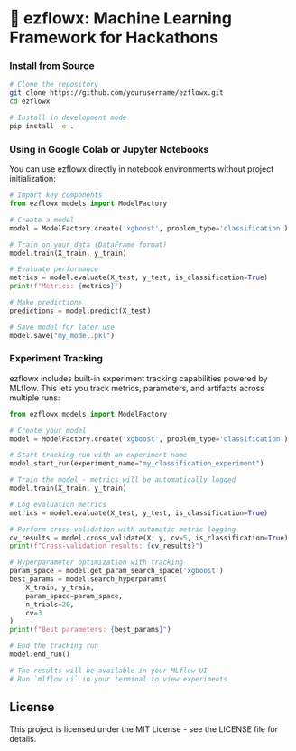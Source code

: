 # 🚀 ezflowx: Machine Learning Framework for Hackathons

### Install from Source

```bash
# Clone the repository
git clone https://github.com/yourusername/ezflowx.git
cd ezflowx

# Install in development mode
pip install -e .
```


### Using in Google Colab or Jupyter Notebooks

You can use ezflowx directly in notebook environments without project initialization:

```python
# Import key components
from ezflowx.models import ModelFactory

# Create a model
model = ModelFactory.create('xgboost', problem_type='classification')

# Train on your data (DataFrame format)
model.train(X_train, y_train)

# Evaluate performance
metrics = model.evaluate(X_test, y_test, is_classification=True)
print(f"Metrics: {metrics}")

# Make predictions
predictions = model.predict(X_test)

# Save model for later use
model.save("my_model.pkl")
```

### Experiment Tracking

ezflowx includes built-in experiment tracking capabilities powered by MLflow. This lets you track metrics, parameters, and artifacts across multiple runs:

```python
from ezflowx.models import ModelFactory

# Create your model
model = ModelFactory.create('xgboost', problem_type='classification')

# Start tracking run with an experiment name
model.start_run(experiment_name="my_classification_experiment")

# Train the model - metrics will be automatically logged
model.train(X_train, y_train)

# Log evaluation metrics
metrics = model.evaluate(X_test, y_test, is_classification=True)

# Perform cross-validation with automatic metric logging
cv_results = model.cross_validate(X, y, cv=5, is_classification=True)
print(f"Cross-validation results: {cv_results}")

# Hyperparameter optimization with tracking
param_space = model.get_param_search_space('xgboost')
best_params = model.search_hyperparams(
    X_train, y_train, 
    param_space=param_space,
    n_trials=20,
    cv=3
)
print(f"Best parameters: {best_params}")

# End the tracking run
model.end_run()

# The results will be available in your MLflow UI
# Run `mlflow ui` in your terminal to view experiments
```

## License

This project is licensed under the MIT License - see the LICENSE file for details.